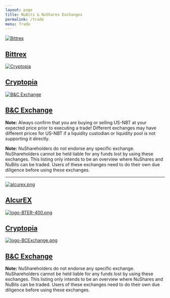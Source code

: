 ```yaml
---
layout: page
title: NuBits & NuShares Exchanges
permalink: /trade
menu: Trade
---
```

<div class="exchanges">
  <a class="exchange" href="https://bittrex.com/Market/Index?MarketName=BTC-NBT" target="_blank">
    <img src="{{ site.url }}{{ site.baseurl }}/assets/logo-bittrex-150.png" alt="Bittrex" />
    <h2>Bittrex</h2>
  </a>
  <a class="exchange" href="https://www.cryptopia.co.nz/Exchange/?market=USNBT_BTC" target="_blank">
    <img src="{{ site.url }}{{ site.baseurl }}/assets/logo-cryptopia.png" alt="Cryptopia" />
    <h2>Cryptopia</h2>
  </a>
  <a class="exchange" href="https://bcexchange.org" target="_blank">
   <img src="{{ site.url }}{{ site.baseurl }}/assets/logo-BCExchange.png" alt="B&C Exchange" />
    <h2>B&C Exchange</h2>
  </a>
</div>


**Note:** Always confirm that you are buying or selling US-NBT at your expected price prior to executing a trade! Different exchanges may have different prices for US-NBT if a liquidity custodian or liquidity pool is not supporting it directly.  

**Note:** NuShareholders do not endorse any specific exchange. NuShareholders cannot be held liable for any funds lost by using these exchanges. This listing only intends to be an overview where NuShares and NuBits can be traded. Users of these exchanges need to do their own due diligence before using these exchanges.

-----------------------------------------------------------------------------------------------------------------------------

<div class="exchanges">
	<a class="exchange" href="https://alcurex.com/#NSR-BTC" target="_blank">
	  <img src="{{ site.url }}{{ site.baseurl }}/assets/alcurex.png" alt="alcurex.png" />
	  <h2>AlcurEX</h2>
	</a>
	<a class="exchange" href="https://www.cryptopia.co.nz/Exchange/?market=NSR_BTC" target="_blank">
	  <img src="{{ site.url }}{{ site.baseurl }}/assets/logo-cryptopia.png" alt="logo-BTER-400.png" />
	  <h2>Cryptopia</h2>
	</a>
	<a class="exchange" href="https://bcexchange.org" target="_blank">
	 <img src="{{ site.url }}{{ site.baseurl }}/assets/logo-BCExchange.png" alt="logo-BCExchange.png" />
	  <h2>B&C Exchange</h2>
	</a>
</div>


**Note:** NuShareholders do not endorse any specific exchange. NuShareholders cannot be held liable for any funds lost by using these exchanges. This listing only intends to be an overview where NuShares and NuBits can be traded. Users of these exchanges need to do their own due diligence before using these exchanges.

